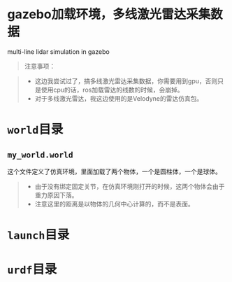 # gazebo加载环境，多线激光雷达采集数据

multi-line lidar simulation in gazebo

> 注意事项：

> - 这边我尝试过了，搞多线激光雷达采集数据，你需要用到gpu，否则只是使用cpu的话，ros加载雷达的线数的时候，会崩掉。
> - 对于多线激光雷达，我这边使用的是Velodyne的雷达仿真包。

# `world`目录
## `my_world.world`

这个文件定义了仿真环境，里面加载了两个物体，一个是圆柱体，一个是球体。

> - 由于没有绑定固定关节，在仿真环境刚打开的时候，这两个物体会由于重力原因下落。
> - 注意这里的距离是以物体的几何中心计算的，而不是表面。

# `launch`目录


# `urdf`目录





